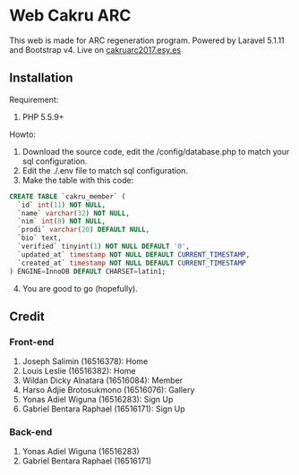 # Web Cakru ARC

This web is made for ARC regeneration program. Powered by Laravel 5.1.11 and Bootstrap v4. Live on [cakruarc2017.esy.es](http://cakruarc2017.esy.es)

## Installation

Requirement:
1. PHP 5.5.9+

Howto:
1. Download the source code, edit the /config/database.php to match your sql configuration.
2. Edit the ./.env file to match sql configuration.
3. Make the table with this code:
```sql
CREATE TABLE `cakru_member` (
  `id` int(11) NOT NULL,
  `name` varchar(32) NOT NULL,
  `nim` int(8) NOT NULL,
  `prodi` varchar(20) DEFAULT NULL,
  `bio` text,
  `verified` tinyint(1) NOT NULL DEFAULT '0',
  `updated_at` timestamp NOT NULL DEFAULT CURRENT_TIMESTAMP,
  `created_at` timestamp NOT NULL DEFAULT CURRENT_TIMESTAMP
) ENGINE=InnoDB DEFAULT CHARSET=latin1;
```
4. You are good to go (hopefully).

## Credit

### Front-end
1. Joseph Salimin (16516378): Home
1. Louis Leslie (16516382): Home
1. Wildan Dicky Alnatara (16516084): Member
1. Harso Adjie Brotosukmono (16516076): Gallery
1. Yonas Adiel Wiguna (16516283): Sign Up
1. Gabriel Bentara Raphael (16516171): Sign Up

### Back-end
1. Yonas Adiel Wiguna (16516283)
1. Gabriel Bentara Raphael (16516171)
